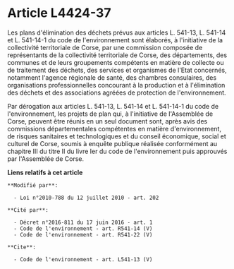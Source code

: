 # Article L4424-37

Les plans d'élimination des déchets prévus aux articles L. 541-13, L. 541-14 et L. 541-14-1 du code de l'environnement sont
élaborés, à l'initiative de la collectivité territoriale de Corse, par une commission composée de représentants de la
collectivité territoriale de Corse, des départements, des communes et de leurs groupements compétents en matière de collecte
ou de traitement des déchets, des services et organismes de l'Etat concernés, notamment l'agence régionale de santé, des
chambres consulaires, des organisations professionnelles concourant à la production et à l'élimination des déchets et des
associations agréées de protection de l'environnement. 

Par dérogation aux articles L. 541-13, L. 541-14 et L. 541-14-1 du code de l'environnement, les projets de plan qui, à
l'initiative de l'Assemblée de Corse, peuvent être réunis en un seul document sont, après avis des commissions
départementales compétentes en matière d'environnement, de risques sanitaires et technologiques et du conseil économique,
social et culturel de Corse, soumis à enquête publique réalisée conformément au chapitre III du titre II du livre Ier du code
de l'environnement puis approuvés par l'Assemblée de Corse.

**Liens relatifs à cet article**

	**Modifié par**:

	  - Loi n°2010-788 du 12 juillet 2010 - art. 202

	**Cité par**:

	  - Décret n°2016-811 du 17 juin 2016 - art. 1
	  - Code de l'environnement - art. R541-14 (V)
	  - Code de l'environnement - art. R541-22 (V)

	**Cite**:

	  - Code de l'environnement - art. L541-13 (V)
